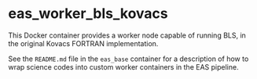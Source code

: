 # eas_worker_bls_kovacs

This Docker container provides a worker node capable of running BLS, in the original Kovacs FORTRAN implementation.

See the `README.md` file in the `eas_base` container for a description of how to wrap science codes into custom worker containers in the EAS pipeline.
